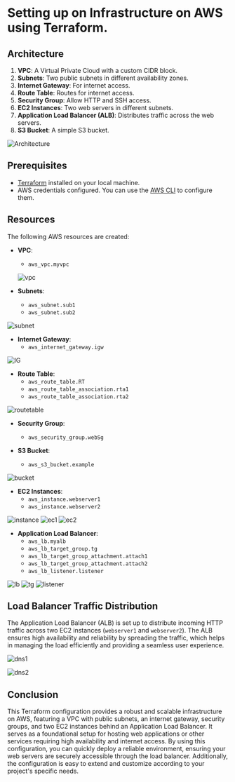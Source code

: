# Setting up on Infrastructure on AWS using Terraform.





## Architecture

1. **VPC**: A Virtual Private Cloud with a custom CIDR block.
2. **Subnets**: Two public subnets in different availability zones.
3. **Internet Gateway**: For internet access.
4. **Route Table**: Routes for internet access.
5. **Security Group**: Allow HTTP and SSH access.
6. **EC2 Instances**: Two web servers in different subnets.
7. **Application Load Balancer (ALB)**: Distributes traffic across the web servers.
8. **S3 Bucket**: A simple S3 bucket.

![Architecture](https://github.com/shiva-kumar-biru/Terraform/blob/main/terraformscripts/docs/architecture.png)



## Prerequisites

- [Terraform](https://www.terraform.io/downloads.html) installed on your local machine.
- AWS credentials configured. You can use the [AWS CLI](https://docs.aws.amazon.com/cli/latest/userguide/install-cliv2.html) to configure them.


## Resources

The following AWS resources are created:

- **VPC**:
  - `aws_vpc.myvpc`
  
  ![vpc](https://github.com/shiva-kumar-biru/Terraform/blob/main/terraformscripts/docs/vpc.png)

- **Subnets**:
  - `aws_subnet.sub1`
  - `aws_subnet.sub2`

![subnet](https://github.com/shiva-kumar-biru/Terraform/blob/main/terraformscripts/docs/subnet.png)

- **Internet Gateway**:
  - `aws_internet_gateway.igw`

![IG](https://github.com/shiva-kumar-biru/Terraform/blob/main/terraformscripts/docs/IG.png)


- **Route Table**:
  - `aws_route_table.RT`
  - `aws_route_table_association.rta1`
  - `aws_route_table_association.rta2`
 
![routetable](https://github.com/shiva-kumar-biru/Terraform/blob/main/terraformscripts/docs/routetable.png)


- **Security Group**:
  - `aws_security_group.webSg`

- **S3 Bucket**:
  - `aws_s3_bucket.example`

![bucket](https://github.com/shiva-kumar-biru/Terraform/blob/main/terraformscripts/docs/bucket.png)

- **EC2 Instances**:
  - `aws_instance.webserver1`
  - `aws_instance.webserver2`

![instance](https://github.com/shiva-kumar-biru/Terraform/blob/main/terraformscripts/docs/instances.png)
![ec1](https://github.com/shiva-kumar-biru/Terraform/blob/main/terraformscripts/docs/ec1.png)
![ec2](https://github.com/shiva-kumar-biru/Terraform/blob/main/terraformscripts/docs/ec2.png)


- **Application Load Balancer**:
  - `aws_lb.myalb`
  - `aws_lb_target_group.tg`
  - `aws_lb_target_group_attachment.attach1`
  - `aws_lb_target_group_attachment.attach2`
  - `aws_lb_listener.listener`

![lb](https://github.com/shiva-kumar-biru/Terraform/blob/main/terraformscripts/docs/lb.png)
![tg](https://github.com/shiva-kumar-biru/Terraform/blob/main/terraformscripts/docs/TG.png)
![listener](https://github.com/shiva-kumar-biru/Terraform/blob/main/terraformscripts/docs/listener.png)




## Load Balancer Traffic Distribution

The Application Load Balancer (ALB) is set up to distribute incoming HTTP traffic across two EC2 instances (`webserver1` and `webserver2`). The ALB ensures high availability and reliability by spreading the traffic, which helps in managing the load efficiently and providing a seamless user experience.


![dns1](https://github.com/shiva-kumar-biru/Terraform/blob/main/terraformscripts/docs/dns1.png)

![dns2](https://github.com/shiva-kumar-biru/Terraform/blob/main/terraformscripts/docs/dns2.png)

## Conclusion

This Terraform configuration provides a robust and scalable infrastructure on AWS, featuring a VPC with public subnets, an internet gateway, security groups, and two EC2 instances behind an Application Load Balancer. It serves as a foundational setup for hosting web applications or other services requiring high availability and internet access. By using this configuration, you can quickly deploy a reliable environment, ensuring your web servers are securely accessible through the load balancer. Additionally, the configuration is easy to extend and customize according to your project's specific needs.
